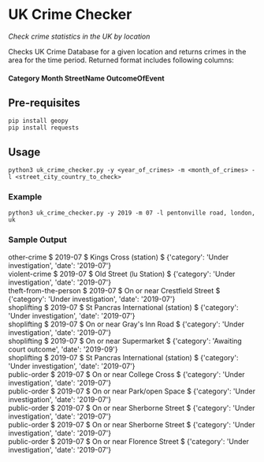 # UK Crime Checker
_Check crime statistics in the UK by location_

Checks UK Crime Database for a given location and returns crimes in the area for the time period. Returned format includes following columns:
#### Category     Month    StreetName     OutcomeOfEvent


## Pre-requisites
`
pip install geopy
`  
`
pip install requests
`

## Usage

`
python3 uk_crime_checker.py -y <year_of_crimes> -m <month_of_crimes> -l <street_city_country_to_check>
`
### Example
`
python3 uk_crime_checker.py -y 2019 -m 07 -l pentonville road, london, uk
`

### Sample Output

other-crime $ 2019-07 $ Kings Cross (station) $ {'category': 'Under investigation', 'date': '2019-07'}  
violent-crime $ 2019-07 $ Old Street (lu Station) $ {'category': 'Under investigation', 'date': '2019-07'}  
theft-from-the-person $ 2019-07 $ On or near Crestfield Street $ {'category': 'Under investigation', 'date': '2019-07'}  
shoplifting $ 2019-07 $ St Pancras International (station) $ {'category': 'Under investigation', 'date': '2019-07'}  
shoplifting $ 2019-07 $ On or near Gray's Inn Road $ {'category': 'Under investigation', 'date': '2019-07'}  
shoplifting $ 2019-07 $ On or near Supermarket $ {'category': 'Awaiting court outcome', 'date': '2019-09'}  
shoplifting $ 2019-07 $ St Pancras International (station) $ {'category': 'Under investigation', 'date': '2019-07'}  
public-order $ 2019-07 $ On or near College Cross $ {'category': 'Under investigation', 'date': '2019-07'}  
public-order $ 2019-07 $ On or near Park/open Space $ {'category': 'Under investigation', 'date': '2019-07'}  
public-order $ 2019-07 $ On or near Sherborne Street $ {'category': 'Under investigation', 'date': '2019-07'}  
public-order $ 2019-07 $ On or near Sherborne Street $ {'category': 'Under investigation', 'date': '2019-07'}  
public-order $ 2019-07 $ On or near Florence Street $ {'category': 'Under investigation', 'date': '2019-07'}  
